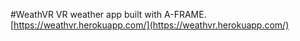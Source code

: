 #WeathVR
VR weather app built with A-FRAME.
[https://weathvr.herokuapp.com/](https://weathvr.herokuapp.com/)